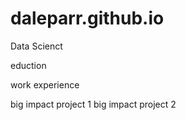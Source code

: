 # daleparr.github.io
Data Scienct

eduction

work experience

big impact project 1
big impact project 2
